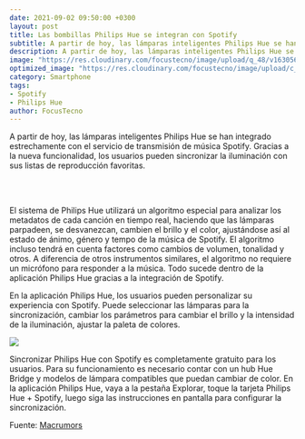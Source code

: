 ```yaml
---
date: 2021-09-02 09:50:00 +0300
layout: post
title: Las bombillas Philips Hue se integran con Spotify
subtitle: A partir de hoy, las lámparas inteligentes Philips Hue se han integrado estrechamente con el servicio de transmisión de música Spotify. 
description: A partir de hoy, las lámparas inteligentes Philips Hue se han integrado estrechamente con el servicio de transmisión de música Spotify. 
image: "https://res.cloudinary.com/focustecno/image/upload/q_48/v1630565697/las-bombillas-philips-hue-se-integran-con-spotify-focustecno.png"
optimized_image: "https://res.cloudinary.com/focustecno/image/upload/c_scale,q_48,w_475/v1630565697/las-bombillas-philips-hue-se-integran-con-spotify-focustecno.png"
category: Smartphone
tags:
- Spotify
- Philips Hue
author: FocusTecno
---
```

A partir de hoy, las lámparas inteligentes Philips Hue se han integrado estrechamente con el servicio de transmisión de música Spotify. Gracias a la nueva funcionalidad, los usuarios pueden sincronizar la iluminación con sus listas de reproducción favoritas.

<br/>
<amp-youtube
	width="480"
	height="270"
	layout="responsive"
	data-videoid="_sSh5ui-0kI">
</amp-youtube>
<br/>

El sistema de Philips Hue utilizará un algoritmo especial para analizar los metadatos de cada canción en tiempo real, haciendo que las lámparas parpadeen, se desvanezcan, cambien el brillo y el color, ajustándose así al estado de ánimo, género y tempo de la música de Spotify. El algoritmo incluso tendrá en cuenta factores como cambios de volumen, tonalidad y otros. A diferencia de otros instrumentos similares, el algoritmo no requiere un micrófono para responder a la música. Todo sucede dentro de la aplicación Philips Hue gracias a la integración de Spotify.

En la aplicación Philips Hue, los usuarios pueden personalizar su experiencia con Spotify. Puede seleccionar las lámparas para la sincronización, cambiar los parámetros para cambiar el brillo y la intensidad de la iluminación, ajustar la paleta de colores.

![](https://res.cloudinary.com/focustecno/image/upload/c_scale,q_53,w_664/v1630565365/las-bombillas-philips-hue-se-integran-con-spotify.png)

Sincronizar Philips Hue con Spotify es completamente gratuito para los usuarios. Para su funcionamiento es necesario contar con un hub Hue Bridge y modelos de lámpara compatibles que puedan cambiar de color. En la aplicación Philips Hue, vaya a la pestaña Explorar, toque la tarjeta Philips Hue + Spotify, luego siga las instrucciones en pantalla para configurar la sincronización.

Fuente: [Macrumors](https://www.macrumors.com/2021/09/01/philips-hue-lights-spotify-integration/ "https://www.macrumors.com/2021/09/01/philips-hue-lights-spotify-integration/")




